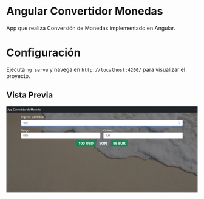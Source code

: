 # Angular Convertidor Monedas

App que realiza Conversión de Monedas implementado en Angular.

# Configuración
Ejecuta `ng serve` y navega en `http://localhost:4200/` para visualizar el proyecto.

## Vista Previa

![Preview Angular Convertidor Monedas](src/assets/img/preview.jpg)
